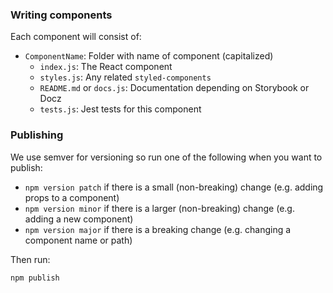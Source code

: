 

### Writing components

Each component will consist of:

- `ComponentName`: Folder with name of component (capitalized)
  - `index.js`: The React component
  - `styles.js`: Any related `styled-components`
  - `README.md` or `docs.js`: Documentation depending on Storybook or Docz
  - `tests.js`: Jest tests for this component

### Publishing

We use semver for versioning so run one of the following when you want to publish:

- `npm version patch` if there is a small (non-breaking) change (e.g. adding props to a component)
- `npm version minor` if there is a larger (non-breaking) change (e.g. adding a new component)
- `npm version major` if there is a breaking change (e.g. changing a component name or path)

Then run:

`npm publish`
